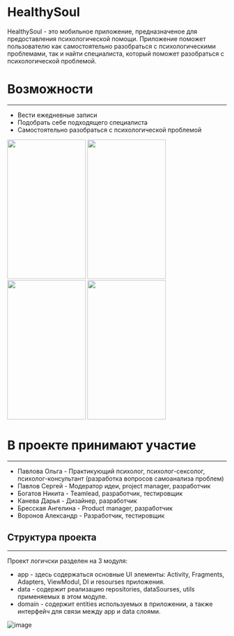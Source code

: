 # HealthySoul

HealthySoul - это мобильное приложение, предназначеное для предоставления психологической помощи. 
Приложение поможет пользователю как самостоятельно разобраться с психологическими проблемами, так и найти специалиста, который поможет разобраться с психологической проблемой.

# Возможности
----
- Вести ежедневные записи
- Подобрать себе подходящего специалиста
- Самостоятельно разобраться с психологической проблемой

<img src="https://user-images.githubusercontent.com/82917171/208307185-3d9e4f04-11b9-414f-80ec-90703f042bdc.png" width="180" height="320"/>   <img src="https://user-images.githubusercontent.com/82917171/208307189-fad72ef7-60aa-4a85-9b8f-8eef51552ff7.png" width="180" height="320"/>   <img src="https://user-images.githubusercontent.com/82917171/208307193-05d6b85b-d3eb-482f-bb3c-20fb6ee4b585.png" width="180" height="320"/>   <img src="https://user-images.githubusercontent.com/82917171/208307201-6bdfadba-c50d-498e-820f-1982aedf0060.png" width="180" height="320"/>
  

# В проекте принимают участие
_____
- Павлова Ольга - Практикующий психолог, психолог-сексолог, психолог-консультант (разработка вопросов самоанализа проблем)
- Павлов Сергей - Модератор идеи, project manager, разработчик
- Богатов Никита - Teamlead, разработчик, тестировщик
- Канева Дарья - Дизайнер, разработчик
- Бресская Ангелина - Product manager, разработчик
- Воронов Александр - Разработчик, тестировщик


## Структура проекта
____
Проект логичски разделен на 3 модуля:
- app - здесь содержаться основные UI элементы: Activity, Fragments, Adapters, ViewModul, DI и resourses приложения.
- data - содержит реализацию repositories, dataSourses, utils применяемых в этом модуле.
- domain - содержит entities используемых в приложении, а также интерфейч для связи между app и data слоями.

![image](https://user-images.githubusercontent.com/82917171/208307057-3488519b-948c-4b02-865e-49ac8517fb89.png)
